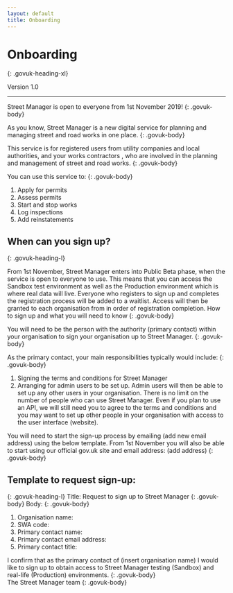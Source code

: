 ```yaml
---
layout: default
title: Onboarding
---
```

# Onboarding
{: .govuk-heading-xl}

<p class="govuk-body-l">Version 1.0</p>

<hr class="govuk-section-break govuk-section-break--xl govuk-section-break--visible">

Street Manager is open to everyone from 1st November 2019!
{: .govuk-body}

As you know, Street Manager is a new digital service for planning and managing street and road works in one place.
{: .govuk-body}

This service is for registered users from utility companies and local authorities, and your works contractors , who are involved in the planning and management of street and road works.
{: .govuk-body}

You can use this service to:
{: .govuk-body}

<ol class="govuk-list govuk-list--bullet">
  <li>Apply for permits</li>
  <li>Assess permits</li>
  <li>Start and stop works</li>
  <li>Log inspections</li>
  <li>Add reinstatements</li>
</ol>

## When can you sign up?
{: .govuk-heading-l}

From 1st November, Street Manager enters into Public Beta phase, when the service is open to everyone to use. This means that you can access the Sandbox test environment as well as the Production environment which is where real data will live.  Everyone who registers to sign up and completes the registration process will be added to a waitlist. Access will then be granted to each organisation from in order of registration completion.
How to sign up and what you will need to know
{: .govuk-body}

You will need to be the person with the authority (primary contact) within your organisation to sign your organisation up to Street Manager.
{: .govuk-body}

As the primary contact, your main responsibilities typically would include:
{: .govuk-body}

<ol class="govuk-list govuk-list--bullet">
  <li>Signing the terms and conditions for Street Manager</li>
  <li>Arranging for admin users to be set up.  Admin users will then be able to set up any other users in your organisation.  There is no limit on the number of people who can use Street Manager.  Even if you plan to use an API, we will still need you to agree to the terms and conditions and you may want to set up other people in your organisation with access to the user interface (website).</li>
</ol>

You will need to start the sign-up process by emailing (add new email address) using the below template.  From 1st November you will also be able to start using our official gov.uk site and email address: (add address)
{: .govuk-body}

## Template to request sign-up:
{: .govuk-heading-l}
Title: Request to sign up to Street Manager
{: .govuk-body}
Body:
{: .govuk-body}
<ol class="govuk-list govuk-list--bullet">
  <li>Organisation name:</li>
  <li>SWA code:</li>
  <li>Primary contact name:</li>
  <li>Primary contact email address:</li>
  <li>Primary contact title:</li>
</ol>
I confirm that as the primary contact of (insert organisation name) I would like to sign up to obtain access to Street Manager testing (Sandbox) and real-life (Production) environments.
{: .govuk-body}

<br/>
The Street Manager team
{: .govuk-body}
